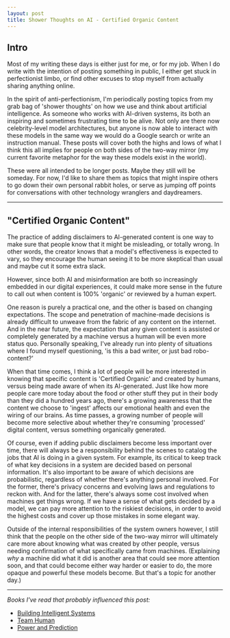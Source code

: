 ```yaml
---
layout: post
title: Shower Thoughts on AI - Certified Organic Content
---
```


## Intro

Most of my writing these days is either just for me, or for my job.  When I do write with the intention of posting something in public, I either get stuck in perfectionist limbo, or find other excuses to stop myself from actually sharing anything online.

In the spirit of anti-perfectionism, I'm periodically posting topics from my grab bag of 'shower thoughts' on how we use and think about artificial intelligence.  As someone who works with AI-driven systems, its both an inspiring and sometimes frustrating time to be alive.  Not only are there now celebrity-level model architectures, but anyone is now able to interact with these models in the same way we would do a Google search or write an instruction manual.  These posts will cover both the highs and lows of what I think this all implies for people on both sides of the two-way mirror (my current favorite metaphor for the way these models exist in the world).

These were all intended to be longer posts. Maybe they still will be someday.  For now, I'd like to share them as topics that might inspire others to go down their own personal rabbit holes, or serve as jumping off points for conversations with other technology wranglers and daydreamers.

****

## "Certified Organic Content"

The practice of adding disclaimers to AI-generated content is one way to make sure that people know that it might be misleading, or totally wrong.  In other words, the creator knows that a model's effectiveness is expected to vary, so they encourage the human seeing it to be more skeptical than usual and maybe cut it some extra slack.

However, since both AI and misinformation are both so increasingly embedded in our digital experiences, it could make more sense in the future to call out when content is 100% 'organic' or reviewed by a human expert.

One reason is purely a practical one, and the other is based on changing expectations.  The scope and penetration of machine-made decisions is already difficult to unweave from the fabric of any content on the internet.  And in the near future, the expectation that any given content is assisted or completely generated by a machine versus a human will be even more status quo.  Personally speaking, I've already run into plenty of situations where I found myself questioning, 'is this a bad writer, or just bad robo-content?'

When that time comes, I think a lot of people will be more interested in knowing that specific content is 'Certified Organic' and created by humans, versus being made aware of when its AI-generated.  Just like how more people care more today about the food or other stuff they put in their body than they did a hundred years ago, there's a growing awareness that the content we choose to 'ingest' affects our emotional health and even the wiring of our brains.  As time passes, a growing number of people will become more selective about whether they're consuming 'processed' digital content, versus something organically generated.

Of course, even if adding public disclaimers become less important over time, there will always be a responsibility behind the scenes to catalog the jobs that AI is doing in a given system.  For example, its critical to keep track of what key decisions in a system are decided based on personal information.  It's also important to be aware of which decisions are probabilistic, regardless of whether there's anything personal involved.  For the former, there's privacy concerns and evolving laws and regulations to reckon with.  And for the latter, there's always some cost involved when machines get things wrong.  If we have a sense of what gets decided by a model, we can pay more attention to the riskiest decisions, in order to avoid the highest costs and cover up those mistakes in some elegant way.

Outside of the internal responsibilities of the system owners however, I still think that the people on the other side of the two-way mirror will ultimately care more about knowing what was created by other people, versus needing confirmation of what specifically came from machines.  (Explaining *why* a machine did what it did is another area that could see more attention soon, and that could become either way harder or easier to do, the more opaque and powerful these models become.  But that's a topic for another day.)

****

_Books I've read that probably influenced this post:_

* [Building Intelligent Systems](https://www.thriftbooks.com/w/building-intelligent-systems-a-guide-to-machine-learning-engineering_geoff-hulten/18647469/item/27103403/)
* [Team Human](https://www.thriftbooks.com/w/team-human_douglas-rushkoff/19749977/)
* [Power and Prediction](https://www.thriftbooks.com/w/power-and-prediction-the-disruptive-economics-of-artificial-intelligence/36331348/)
